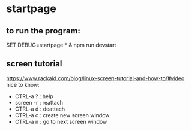 # startpage

## to run the program:
SET DEBUG=startpage:* & npm run devstart

## screen tutorial
https://www.rackaid.com/blog/linux-screen-tutorial-and-how-to/#video
nice to know:
* CTRL-a ? : help
* screen -r : reattach
* CTRL-a d : deattach
* CTRL-a c : create new screen window
* CTRL-a n : go to next screen window
